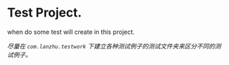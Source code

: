 # Test Project.

when do some test will create in this project.

_尽量在 `com.lanzhu.testwork` 下建立各种测试例子的测试文件夹来区分不同的测试例子。_
